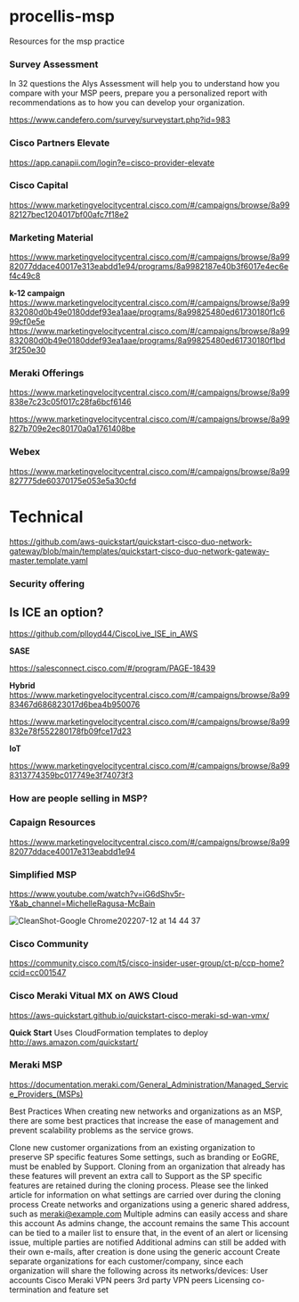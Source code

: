 # procellis-msp
Resources for the msp practice


### Survey Assessment
In 32 questions the Alys Assessment will help you to understand how you compare with your MSP peers, prepare you a personalized report with recommendations as to how you can develop your organization.

https://www.candefero.com/survey/surveystart.php?id=983

### Cisco Partners Elevate

https://app.canapii.com/login?e=cisco-provider-elevate


### Cisco Capital
https://www.marketingvelocitycentral.cisco.com/#/campaigns/browse/8a9982127bec1204017bf00afc7f18e2

### Marketing Material

https://www.marketingvelocitycentral.cisco.com/#/campaigns/browse/8a9982077ddace40017e313eabdd1e94/programs/8a9982187e40b3f6017e4ec6ef4c49c8

**k-12 campaign**
https://www.marketingvelocitycentral.cisco.com/#/campaigns/browse/8a99832080d0b49e0180ddef93ea1aae/programs/8a99825480ed61730180f1c699cf0e5e
https://www.marketingvelocitycentral.cisco.com/#/campaigns/browse/8a99832080d0b49e0180ddef93ea1aae/programs/8a99825480ed61730180f1bd3f250e30

### Meraki Offerings 

https://www.marketingvelocitycentral.cisco.com/#/campaigns/browse/8a99838e7c23c05f017c28fa6bcf6146

https://www.marketingvelocitycentral.cisco.com/#/campaigns/browse/8a99827b709e2ec80170a0a1761408be

### Webex
https://www.marketingvelocitycentral.cisco.com/#/campaigns/browse/8a99827775de60370175e053e5a30cfd


# Technical
https://github.com/aws-quickstart/quickstart-cisco-duo-network-gateway/blob/main/templates/quickstart-cisco-duo-network-gateway-master.template.yaml


### Security offering

## Is ICE an option?

https://github.com/plloyd44/CiscoLive_ISE_in_AWS

**SASE**

https://salesconnect.cisco.com/#/program/PAGE-18439

**Hybrid**
https://www.marketingvelocitycentral.cisco.com/#/campaigns/browse/8a9983467d686823017d6bea4b950076


https://www.marketingvelocitycentral.cisco.com/#/campaigns/browse/8a99832e78f552280178fb09fce17d23

**IoT**

https://www.marketingvelocitycentral.cisco.com/#/campaigns/browse/8a998313774359bc017749e3f74073f3

### How are people selling in MSP?

### Capaign Resources
https://www.marketingvelocitycentral.cisco.com/#/campaigns/browse/8a9982077ddace40017e313eabdd1e94

### Simplified MSP
https://www.youtube.com/watch?v=iG6dShv5r-Y&ab_channel=MichelleRagusa-McBain

![CleanShot-Google Chrome202207-12 at 14 44 37](https://user-images.githubusercontent.com/9085386/178580802-73c4a756-fa99-4136-b0e3-d754fb17602d.png)

### Cisco Community 

https://community.cisco.com/t5/cisco-insider-user-group/ct-p/ccp-home?ccid=cc001547

### Cisco Meraki Vitual MX on AWS Cloud

https://aws-quickstart.github.io/quickstart-cisco-meraki-sd-wan-vmx/

**Quick Start**
Uses CloudFormation templates to deploy
http://aws.amazon.com/quickstart/


### Meraki MSP

https://documentation.meraki.com/General_Administration/Managed_Service_Providers_(MSPs)

Best Practices
When creating new networks and organizations as an MSP, there are some best practices that increase the ease of management and prevent scalability problems as the service grows.

Clone new customer organizations from an existing organization to preserve SP specific features
Some settings, such as branding or EoGRE, must be enabled by Support. Cloning from an organization that already has these features will prevent an extra call to Support as the SP specific features are retained during the cloning process. 
Please see the linked article for information on what settings are carried over during the cloning process
Create networks and organizations using a generic shared address, such as meraki@example.com
Multiple admins can easily access and share this account
As admins change, the account remains the same
This account can be tied to a mailer list to ensure that, in the event of an alert or licensing issue, multiple parties are notified 
Additional admins can still be added with their own e-mails, after creation is done using the generic account
Create separate organizations for each customer/company, since each organization will share the following across its networks/devices:
User accounts
Cisco Meraki VPN peers
3rd party VPN peers
Licensing co-termination and feature set 
